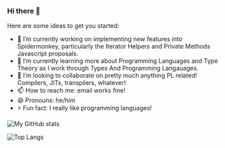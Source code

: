 ### Hi there 👋

<!--
**avandolder/avandolder** is a ✨ _special_ ✨ repository because its `README.md` (this file) appears on your GitHub profile.
-->

Here are some ideas to get you started:

- 🔭 I’m currently working on implementing new features into Spidermonkey, particularly the Iterator Helpers and Private Methods Javascript proposals.
- 🌱 I’m currently learning more about Programming Languages and Type Theory as I work through Types And Programming Langauages.
- 👯 I’m looking to collaborate on pretty much anything PL related! Compilers, JITs, transpilers, whatever!
- 📫 How to reach me: email works fine!
- 😄 Pronouns: he/him
- ⚡ Fun fact: I really like programming languages!

![My GitHub stats](https://github-readme-stats.vercel.app/api?username=avandolder&count_private=true&show_icons=true&include_all_commits=true&theme=merko)

![Top Langs](https://github-readme-stats.vercel.app/api/top-langs/?username=avandolder&layout=compact&theme=merko)
